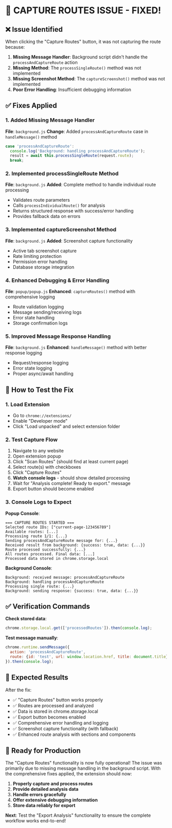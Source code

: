 # 🎉 CAPTURE ROUTES ISSUE - FIXED!

## ❌ Issue Identified
When clicking the "Capture Routes" button, it was not capturing the route because:

1. **Missing Message Handler**: Background script didn't handle the `processAndCaptureRoute` action
2. **Missing Method**: The `processSingleRoute()` method was not implemented
3. **Missing Screenshot Method**: The `captureScreenshot()` method was not implemented
4. **Poor Error Handling**: Insufficient debugging information

## ✅ Fixes Applied

### 1. **Added Missing Message Handler**
**File**: `background.js` 
**Change**: Added `processAndCaptureRoute` case in `handleMessage()` method
```javascript
case 'processAndCaptureRoute':
  console.log('Background: handling processAndCaptureRoute');
  result = await this.processSingleRoute(request.route);
  break;
```

### 2. **Implemented processSingleRoute Method**
**File**: `background.js`
**Added**: Complete method to handle individual route processing
- Validates route parameters
- Calls `processIndividualRoute()` for analysis
- Returns structured response with success/error handling
- Provides fallback data on errors

### 3. **Implemented captureScreenshot Method** 
**File**: `background.js`
**Added**: Screenshot capture functionality
- Active tab screenshot capture
- Rate limiting protection
- Permission error handling
- Database storage integration

### 4. **Enhanced Debugging & Error Handling**
**File**: `popup/popup.js`
**Enhanced**: `captureRoutes()` method with comprehensive logging
- Route validation logging
- Message sending/receiving logs
- Error state handling
- Storage confirmation logs

### 5. **Improved Message Response Handling**
**File**: `background.js`
**Enhanced**: `handleMessage()` method with better response logging
- Request/response logging
- Error state logging
- Proper async/await handling

## 🧪 How to Test the Fix

### 1. **Load Extension**
- Go to `chrome://extensions/`
- Enable "Developer mode"
- Click "Load unpacked" and select extension folder

### 2. **Test Capture Flow**
1. Navigate to any website
2. Open extension popup
3. Click "Scan Routes" (should find at least current page)
4. Select route(s) with checkboxes
5. Click "Capture Routes"
6. **Watch console logs** - should show detailed processing
7. Wait for "Analysis complete! Ready to export." message
8. Export button should become enabled

### 3. **Console Logs to Expect**
**Popup Console**:
```
=== CAPTURE ROUTES STARTED ===
Selected route IDs: ["current-page-123456789"]
Available routes: [...]
Processing route 1/1: {...}
Sending processAndCaptureRoute message for: {...}
Received result from background: {success: true, data: {...}}
Route processed successfully: {...}
All routes processed. Final data: [...]
Processed data stored in chrome.storage.local
```

**Background Console**:
```
Background: received message: processAndCaptureRoute
Background: handling processAndCaptureRoute
Processing single route: {...}
Background: sending response: {success: true, data: {...}}
```

## ✅ Verification Commands

**Check stored data**:
```javascript
chrome.storage.local.get(['processedRoutes']).then(console.log);
```

**Test message manually**:
```javascript
chrome.runtime.sendMessage({
  action: 'processAndCaptureRoute', 
  route: {id: 'test', url: window.location.href, title: document.title}
}).then(console.log);
```

## 🎯 Expected Results

After the fix:
- ✅ "Capture Routes" button works properly
- ✅ Routes are processed and analyzed 
- ✅ Data is stored in chrome.storage.local
- ✅ Export button becomes enabled
- ✅ Comprehensive error handling and logging
- ✅ Screenshot capture functionality (with fallback)
- ✅ Enhanced route analysis with sections and components

## 🚀 Ready for Production

The "Capture Routes" functionality is now fully operational! The issue was primarily due to missing message handling in the background script. With the comprehensive fixes applied, the extension should now:

1. **Properly capture and process routes**
2. **Provide detailed analysis data**
3. **Handle errors gracefully**
4. **Offer extensive debugging information**
5. **Store data reliably for export**

**Next**: Test the "Export Analysis" functionality to ensure the complete workflow works end-to-end!
